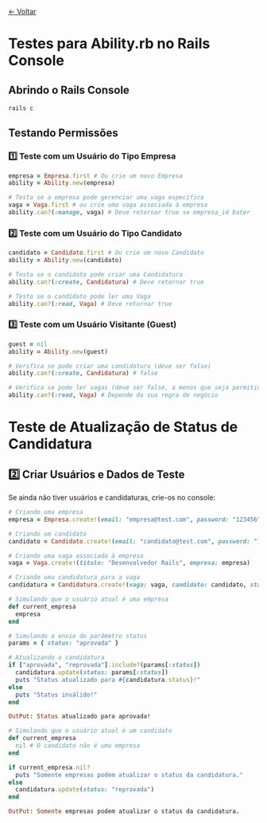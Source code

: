 [← Voltar](README.md)
# Testes para Ability.rb no Rails Console

## Abrindo o Rails Console
```sh
rails c
```

## Testando Permissões

### 1️⃣ Teste com um Usuário do Tipo Empresa
```ruby
empresa = Empresa.first # Ou crie um novo Empresa
ability = Ability.new(empresa)

# Testa se a empresa pode gerenciar uma vaga específica
vaga = Vaga.first # ou crie uma vaga associada à empresa
ability.can?(:manage, vaga) # Deve retornar true se empresa_id bater
```

### 2️⃣ Teste com um Usuário do Tipo Candidato
```ruby
candidato = Candidato.first # Ou crie um novo Candidato
ability = Ability.new(candidato)

# Testa se o candidato pode criar uma Candidatura
ability.can?(:create, Candidatura) # Deve retornar true

# Testa se o candidato pode ler uma Vaga
ability.can?(:read, Vaga) # Deve retornar true
```

### 3️⃣ Teste com um Usuário Visitante (Guest)
```ruby
guest = nil
ability = Ability.new(guest)

# Verifica se pode criar uma candidatura (deve ser false)
ability.can?(:create, Candidatura) # false

# Verifica se pode ler vagas (deve ser false, a menos que seja permitido para guests)
ability.can?(:read, Vaga) # Depende da sua regra de negócio
```


# Teste de Atualização de Status de Candidatura

## 2️⃣ Criar Usuários e Dados de Teste

Se ainda não tiver usuários e candidaturas, crie-os no console:

```ruby
# Criando uma empresa
empresa = Empresa.create!(email: "empresa@test.com", password: "123456")

# Criando um candidato
candidato = Candidato.create!(email: "candidato@test.com", password: "123456")

# Criando uma vaga associada à empresa
vaga = Vaga.create!(titulo: "Desenvolvedor Rails", empresa: empresa)

# Criando uma candidatura para a vaga
candidatura = Candidatura.create!(vaga: vaga, candidato: candidato, status: "Em análise")

```

```ruby
# Simulando que o usuário atual é uma empresa
def current_empresa
  empresa
end

# Simulando o envio do parâmetro status
params = { status: "aprovada" }

# Atualizando a candidatura
if ["aprovada", "reprovada"].include?(params[:status])
  candidatura.update(status: params[:status])
  puts "Status atualizado para #{candidatura.status}!"
else
  puts "Status inválido!"
end

OutPut: Status atualizado para aprovada!
```
```ruby
# Simulando que o usuário atual é um candidato
def current_empresa
  nil # O candidato não é uma empresa
end

if current_empresa.nil?
  puts "Somente empresas podem atualizar o status da candidatura."
else
  candidatura.update(status: "reprovada")
end

OutPut: Somente empresas podem atualizar o status da candidatura.
```


